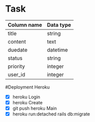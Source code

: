 # Task
| Column name | Data type |
| --- | ----------- |
| title | string |
| content |text|
| duedate | datetime |
| status | string |
| priority | integer |
| user_id | integer |

#Deployment Heroku
- [x] heroku Login
- [x] heroku Create
- [x] git push heroku Main
- [x] heroku run:detached rails db:migrate 
